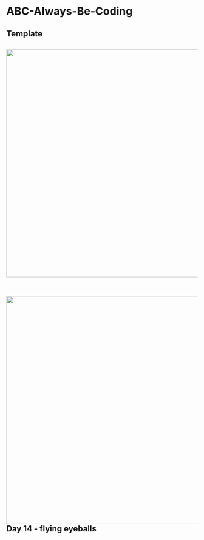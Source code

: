 <div>
  <h1>ABC-Always-Be-Coding</h1>
</div>

<div width="100%">
  <h2>Template<h2>
  <a href="https://i.imgur.com/QZgpdZT.png"><img src="https://i.imgur.com/QZgpdZT.png" align="left" width="600px"></a>
  &nbsp;
  <br>
  &nbsp;
  <a href="https://i.imgur.com/Mis4bdn.png"><img src="https://i.imgur.com/Mis4bdn.png" align="left" width="600px"></a>
</div>

<div>
  <h2>Day 14 - flying eyeballs</h2>
  <a href="https://i.imgur.com/8IlLKVq.mp4"><img sorc="https://i.imgur.com/8IlLKVq.mp4" align="center" width="600px"></a>
</div>
